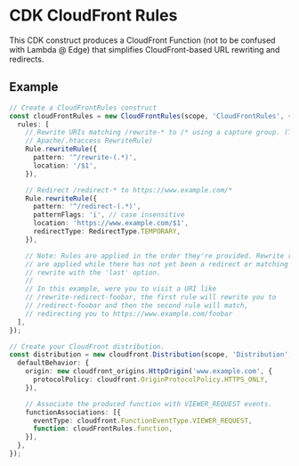 # CDK CloudFront Rules

This CDK construct produces a CloudFront Function (not to be confused with
Lambda @ Edge) that simplifies CloudFront-based URL rewriting and redirects.

## Example

<!-- <macro exec="lit-snip ./test/integ/integ.rules.lit.ts"> -->
```ts
// Create a CloudFrontRules construct
const cloudFrontRules = new CloudFrontRules(scope, 'CloudFrontRules', {
  rules: [
    // Rewrite URIs matching /rewrite-* to /* using a capture group. (Think
    // Apache/.htaccess RewriteRule)
    Rule.rewriteRule({
      pattern: '^/rewrite-(.*)',
      location: '/$1',
    }),

    // Redirect /redirect-* to https://www.example.com/*
    Rule.rewriteRule({
      pattern: '^/redirect-(.*)',
      patternFlags: 'i', // case insensitive
      location: 'https://www.example.com/$1',
      redirectType: RedirectType.TEMPORARY,
    }),

    // Note: Rules are applied in the order they're provided. Rewrite rules
    // are applied while there has not yet been a redirect or matching
    // rewrite with the 'last' option.
    //
    // In this example, were you to visit a URI like
    // /rewrite-redirect-foobar, the first rule will rewrite you to
    // /redirect-foobar and then the second rule will match,
    // redirecting you to https://www.example.com/foobar
  ],
});

// Create your CloudFront distribution.
const distribution = new cloudfront.Distribution(scope, 'Distribution', {
  defaultBehavior: {
    origin: new cloudfront_origins.HttpOrigin('www.example.com', {
      protocolPolicy: cloudfront.OriginProtocolPolicy.HTTPS_ONLY,
    }),

    // Associate the produced function with VIEWER_REQUEST events.
    functionAssociations: [{
      eventType: cloudfront.FunctionEventType.VIEWER_REQUEST,
      function: cloudFrontRules.function,
    }],
  },
});
```
<!-- </macro> -->
